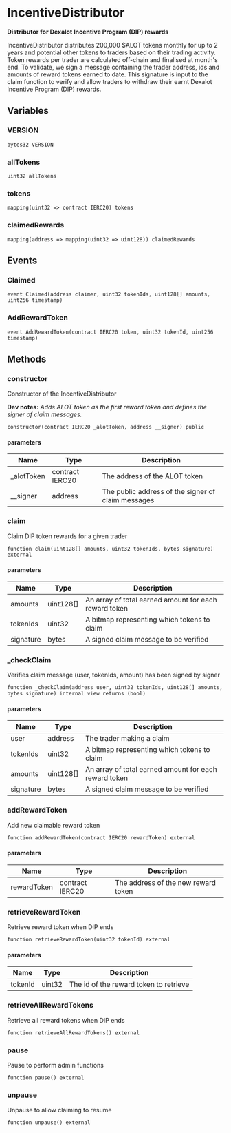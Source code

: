 # IncentiveDistributor

**Distributor for Dexalot Incentive Program (DIP) rewards**

IncentiveDistributor distributes 200,000 $ALOT tokens monthly for up to 2 years and
potential other tokens to traders based on their trading activity. Token rewards per
trader are calculated off-chain and finalised at month&#x27;s end. To validate, we sign a
message containing the trader address, ids and amounts of reward tokens earned to date.
This signature is input to the claim function to verify and allow traders to withdraw
their earnt Dexalot Incentive Program (DIP) rewards.



## Variables

### VERSION

```solidity
bytes32 VERSION
```
### allTokens

```solidity
uint32 allTokens
```
### tokens

```solidity
mapping(uint32 => contract IERC20) tokens
```
### claimedRewards

```solidity
mapping(address => mapping(uint32 => uint128)) claimedRewards
```

## Events

### Claimed

```solidity
event Claimed(address claimer, uint32 tokenIds, uint128[] amounts, uint256 timestamp)
```
### AddRewardToken

```solidity
event AddRewardToken(contract IERC20 token, uint32 tokenId, uint256 timestamp)
```

## Methods

### constructor

Constructor of the IncentiveDistributor

**Dev notes:** _Adds ALOT token as the first reward token and defines the signer of claim messages._

```solidity
constructor(contract IERC20 _alotToken, address __signer) public
```

#### parameters

| Name | Type | Description |
| ---- | ---- | ----------- |
| _alotToken | contract IERC20 | The address of the ALOT token |
| __signer | address | The public address of the signer of claim messages |


### claim

Claim DIP token rewards for a given trader


```solidity
function claim(uint128[] amounts, uint32 tokenIds, bytes signature) external
```

#### parameters

| Name | Type | Description |
| ---- | ---- | ----------- |
| amounts | uint128[] | An array of total earned amount for each reward token |
| tokenIds | uint32 | A bitmap representing which tokens to claim |
| signature | bytes | A signed claim message to be verified |


### _checkClaim

Verifies claim message (user, tokenIds, amount) has been signed by signer


```solidity
function _checkClaim(address user, uint32 tokenIds, uint128[] amounts, bytes signature) internal view returns (bool)
```

#### parameters

| Name | Type | Description |
| ---- | ---- | ----------- |
| user | address | The trader making a claim |
| tokenIds | uint32 | A bitmap representing which tokens to claim |
| amounts | uint128[] | An array of total earned amount for each reward token |
| signature | bytes | A signed claim message to be verified |


### addRewardToken

Add new claimable reward token


```solidity
function addRewardToken(contract IERC20 rewardToken) external
```

#### parameters

| Name | Type | Description |
| ---- | ---- | ----------- |
| rewardToken | contract IERC20 | The address of the new reward token |


### retrieveRewardToken

Retrieve reward token when DIP ends


```solidity
function retrieveRewardToken(uint32 tokenId) external
```

#### parameters

| Name | Type | Description |
| ---- | ---- | ----------- |
| tokenId | uint32 | The id of the reward token to retrieve |


### retrieveAllRewardTokens

Retrieve all reward tokens when DIP ends


```solidity
function retrieveAllRewardTokens() external
```


### pause

Pause to perform admin functions


```solidity
function pause() external
```


### unpause

Unpause to allow claiming to resume


```solidity
function unpause() external
```



